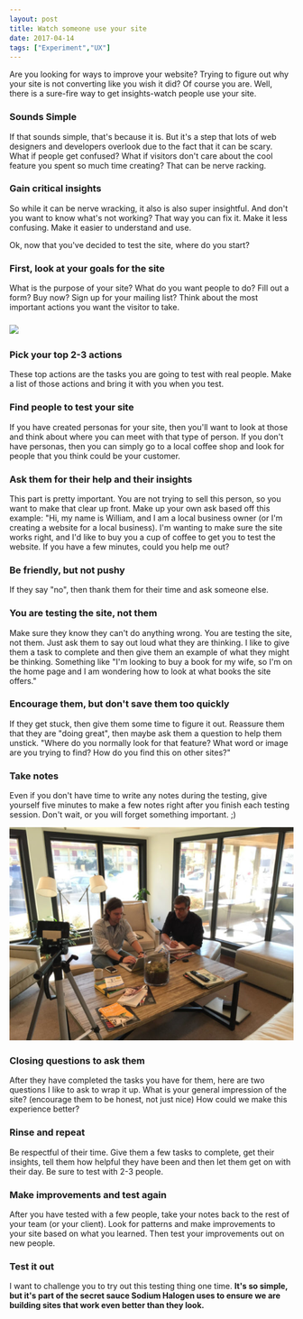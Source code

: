 ```yaml
---
layout: post
title: Watch someone use your site
date: 2017-04-14
tags: ["Experiment","UX"]
---
```


Are you looking for ways to improve your website? Trying to figure out why your site is not converting like you wish it did? Of course you are. Well, there is a sure-fire way to get insights-watch people use your site.

### Sounds Simple

If that sounds simple, that's because it is. But it's a step that lots of web designers and developers overlook due to the fact that it can be scary. What if people get confused? What if visitors don't care about the cool feature you spent so much time creating? That can be nerve racking.

### Gain critical insights

So while it can be nerve wracking, it also is also super insightful. And don't you want to know what's not working? That way you can fix it. Make it less confusing. Make it easier to understand and use.

Ok, now that you've decided to test the site, where do you start?

### First, look at your goals for the site

What is the purpose of your site? What do you want people to do? Fill out a form? Buy now? Sign up for your mailing list? Think about the most important actions you want the visitor to take.

### ![](2wk-blog.gif)

### Pick your top 2-3 actions

These top actions are the tasks you are going to test with real people. Make a list of those actions and bring it with you when you test.

### Find people to test your site

If you have created personas for your site, then you'll want to look at those and think about where you can meet with that type of person. If you don't have personas, then you can simply go to a local coffee shop and look for people that you think could be your customer.

### Ask them for their help and their insights

This part is pretty important. You are not trying to sell this person, so you want to make that clear up front. Make up your own ask based off this example:
"Hi, my name is William, and I am a local business owner (or I'm creating a website for a local business). I'm wanting to make sure the site works right, and I'd like to buy you a cup of coffee to get you to test the website. If you have a few minutes, could you help me out?

### Be friendly, but not pushy

If they say "no", then thank them for their time and ask someone else.

### You are testing the site, not them

Make sure they know they can't do anything wrong. You are testing the site, not them. Just ask them to say out loud what they are thinking. I like to give them a task to complete and then give them an example of what they might be thinking. Something like "I'm looking to buy a book for my wife, so I'm on the home page and I am wondering how to look at what books the site offers."

### Encourage them, but don't save them too quickly

If they get stuck, then give them some time to figure it out. Reassure them that they are "doing great", then maybe ask them a question to help them unstick. "Where do you normally look for that feature? What word or image are you trying to find? How do you find this on other sites?"

### Take notes

Even if you don't have time to write any notes during the testing, give yourself five minutes to make a few notes right after you finish each testing session. Don't wait, or you will forget something important. ;)

![](testing-user-test-672x504.jpg)

### Closing questions to ask them

After they have completed the tasks you have for them, here are two questions I like to ask to wrap it up.
What is your general impression of the site? (encourage them to be honest, not just nice)
How could we make this experience better?

### Rinse and repeat

Be respectful of their time. Give them a few tasks to complete, get their insights, tell them how helpful they have been and then let them get on with their day. Be sure to test with 2-3 people.

### Make improvements and test again

After you have tested with a few people, take your notes back to the rest of your team (or your client). Look for patterns and make improvements to your site based on what you learned. Then test your improvements out on new people.

### Test it out

I want to challenge you to try out this testing thing one time. **It's so simple, but it's part of the secret sauce Sodium Halogen uses to ensure we are building sites that work even better than they look.**
